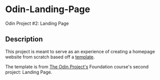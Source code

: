 # Odin-Landing-Page

Odin Project #2: Landing Page

## Description

This project is meant to serve as an experience of creating a homepage website from scratch based off a [template](https://cdn.statically.io/gh/TheOdinProject/curriculum/81a5d553f4073e593d23a6ab00d50eef8620796d/foundations/html_css/project/imgs/01.png "Project Template").

The template is from [The Odin Project's](https://www.theodinproject.com/ "The Odin Project") Foundation course's second project: Landing Page.
